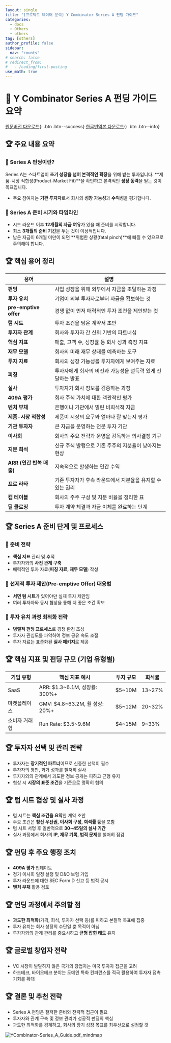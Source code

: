 ```yaml
---
layout: single
title: "[프로덕트 데이터 분석] Y Combinator Series A 펀딩 가이드"
categories:
  - docs
  - Others
  - others
tag: [others]
author_profile: false
sidebar:
  nav: "counts"
# search: false
# redirect_from:
#   - /coding/first-posting
use_math: true
---
```


# 👑 Y Combinator Series A 펀딩 가이드 요약

[원문버전 다운로드]({{site.url}}/assets/files/Y-Combinator-Series-A-en.pdf){: .btn .btn--success}
[한글번역본 다운로드]({{site.url}}/assets/files/Y-Combinator-Series-A-ko.pdf){: .btn .btn--info}

## 🏆 주요 내용 요약

### 🥑 Series A 펀딩이란?

Series A는 스타트업이 **초기 성장을 넘어 본격적인 확장**을 위해 받는 투자입니다. **제품-시장 적합성(Product-Market Fit)**을 확인하고 본격적인 **성장 동력**을 얻는 것이 목표입니다.

- 주요 참여자는 **기관 투자자**로서 회사의 **성장 가능성**과 **수익성**을 평가합니다.

### 🥑 Series A 준비 시기와 타임라인

- 시드 라운드 이후 **12개월의 자금 여유**가 있을 때 준비를 시작합니다.
- 최소 **3개월의 준비 기간**을 두는 것이 이상적입니다.
- 남은 자금이 6개월 미만이 되면 **위험한 상황(fatal pinch)**에 빠질 수 있으므로 주의해야 합니다.

## 🏆 핵심 용어 정리

| 용어                     | 설명                                                        |
| ------------------------ | ----------------------------------------------------------- |
| **펀딩**                 | 사업 성장을 위해 외부에서 자금을 조달하는 과정              |
| **투자 유치**            | 기업이 외부 투자자로부터 자금을 확보하는 것                 |
| **pre-emptive offer**    | 경쟁 없이 먼저 매력적인 투자 조건을 제안받는 것             |
| **텀 시트**              | 투자 조건을 담은 계약서 초안                                |
| **투자자 관계**          | 회사와 투자자 간 신뢰 기반의 파트너십                       |
| **핵심 지표**            | 매출, 고객 수, 성장률 등 회사 성과 측정 지표                |
| **재무 모델**            | 회사의 미래 재무 상태를 예측하는 도구                       |
| **투자 자료**            | 회사의 성장 가능성을 투자자에게 보여주는 자료               |
| **피칭**                 | 투자자에게 회사의 비전과 가능성을 설득력 있게 전달하는 발표 |
| **실사**                 | 투자자가 회사 정보를 검증하는 과정                          |
| **409A 평가**            | 회사 주식 가치에 대한 객관적인 평가                         |
| **벤처 부채**            | 은행이나 기관에서 빌린 비희석적 자금                        |
| **제품-시장 적합성**     | 제품이 시장의 요구와 얼마나 잘 맞는지 평가                  |
| **기관 투자자**          | 큰 자금을 운영하는 전문 투자 기관                           |
| **이사회**               | 회사의 주요 전략과 운영을 감독하는 의사결정 기구            |
| **지분 희석**            | 신규 주식 발행으로 기존 주주의 지분율이 낮아지는 현상       |
| **ARR (연간 반복 매출)** | 지속적으로 발생하는 연간 수익                               |
| **프로 라타**            | 기존 투자자가 후속 라운드에서 지분율을 유지할 수 있는 권리  |
| **캡 테이블**            | 회사의 주주 구성 및 지분 비율을 정리한 표                   |
| **딜 클로징**            | 투자 계약 체결과 자금 이체를 완료하는 단계                  |

## 🏆 Series A 준비 단계 및 프로세스

### 🥑 준비 전략

- **핵심 지표** 관리 및 추적
- 투자자와의 **사전 관계 구축**
- 매력적인 투자 자료(**피칭 자료, 재무 모델**) 작성

### 🥑 선제적 투자 제안(Pre-emptive Offer) 대응법

- **서면 텀 시트**가 있어야만 실제 투자 제안임
- 여러 투자자와 동시 협상을 통해 더 좋은 조건 확보

### 🥑 투자 유치 과정 최적화 전략

- **병렬적 펀딩 프로세스**로 경쟁 환경 조성
- 투자자 관심도를 파악하여 정보 공유 속도 조절
- 투자 자료는 표준화된 **실사 패키지**로 제공

## 🏆 핵심 지표 및 펀딩 규모 (기업 유형별)

| 기업 유형     | 핵심 지표 예시                 | 투자 규모 | 희석률 |
| ------------- | ------------------------------ | --------- | ------ |
| SaaS          | ARR: $1.3~6.1M, 성장률: 300%+  | $5~10M    | 13~27% |
| 마켓플레이스  | GMV: $4.8~63.2M, 월 성장: 20%+ | $5~12M    | 20~32% |
| 소비자 거래형 | Run Rate: $3.5~9.6M            | $4~15M    | 9~33%  |

## 🏆 투자자 선택 및 관리 전략

- 투자자는 **장기적인 파트너**이므로 신중한 선택이 필수
- 투자자의 평판, 과거 성과를 철저히 실사
- 투자자와의 관계에서 과도한 정보 공개는 피하고 균형 유지
- 협상 시 **시장의 표준 조건**을 기준으로 명확히 협의

## 🏆 텀 시트 협상 및 실사 과정

- 텀 시트는 **핵심 조건을 요약**한 계약 초안
- 주요 조건은 **청산 우선권, 이사회 구성, 희석률 등**을 포함
- 텀 시트 서명 후 일반적으로 **30~45일의 실사 기간**
- 실사 과정에서 회사의 **IP, 재무 기록, 법적 문제**를 철저히 점검

## 🏆 펀딩 후 주요 행정 조치

- **409A 평가** 업데이트
- 정기 이사회 일정 설정 및 D&O 보험 가입
- 투자 라운드에 대한 SEC Form D 신고 등 법적 공시
- **벤처 부채** 활용 검토

## 🏆 펀딩 과정에서 주의할 점

- **과도한 최적화**(가격, 희석, 투자자 선택 등)를 피하고 본질적 목표에 집중
- 투자 유치는 회사 성장의 수단일 뿐 목적이 아님
- 투자자와의 관계 관리를 중요시하고 **균형 잡힌 태도** 유지

## 🏆 글로벌 창업자 전략

- VC 시장이 발달하지 않은 국가의 창업자는 미국 투자자 접근을 고려
- 하드테크, 바이오테크 분야는 도메인 특화 컨퍼런스를 적극 활용하여 투자자 접촉 기회를 확대

## 🏆 결론 및 추천 전략

- Series A 펀딩은 철저한 준비와 전략적 접근이 필요
- 투자자와 관계 구축 및 정보 관리가 성공적 펀딩의 핵심
- 과도한 최적화를 경계하고, 회사의 장기 성장 목표를 최우선으로 설정할 것

![YCombinator-Series_A_Guide.pdf_mindmap]({{site.url}}/images/2025-03-26-Y-Combinator-Series-A/YCombinator-Series_A_Guide.png)
